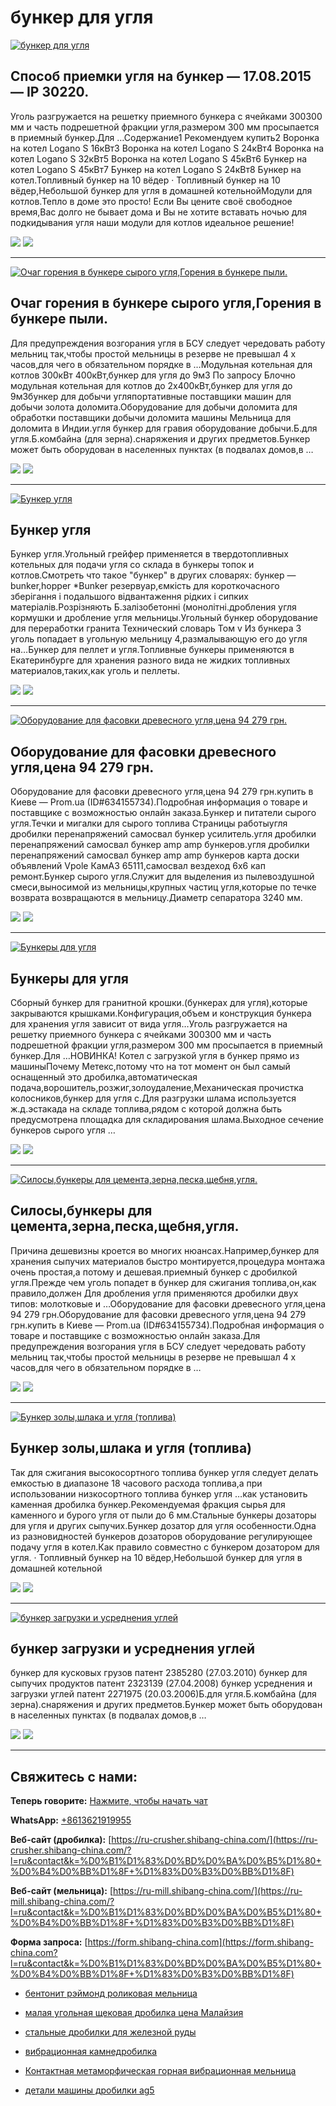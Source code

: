 # бункер для угля

<a href="https://swt.shibang-china.com/?l=ru&img&k=%D0%B1%D1%83%D0%BD%D0%BA%D0%B5%D1%80+%D0%B4%D0%BB%D1%8F+%D1%83%D0%B3%D0%BB%D1%8F" target="_blank">![бункер для угля](http://static.shibang-china.com/all-800x300/1509.jpg)</a>

## Способ приемки угля на бункер — 17.08.2015 — IP 30220.
Уголь разгружается на решетку приемного бункера с ячейками 300300 мм и часть подрешетной фракции угля,размером 300 мм просыпается в приемный бункер.Для …Содержание1 Рекомендуем купить2 Воронка на котел Logano S 16кВт3 Воронка на котел Logano S 24кВт4 Воронка на котел Logano S 32кВт5 Воронка на котел Logano S 45кВт6 Бункер на котел Logano S 45кВт7 Бункер на котел Logano S 24кВт8 Бункер на котел.Топливный бункер на 10 вёдер&nbsp;&#0183;&#32;Топливный бункер на 10 вёдер,Небольшой бункер для угля в домашней котельнойМодули для котлов.Тепло в доме это просто! Если Вы цените своё свободное время,Вас долго не бывает дома и Вы не хотите вставать ночью для подкидывания угля наши модули для котлов идеальное решение!


<a href="https://whatsapp.shibangsoft.com/WhatsApp.php" target="_blank" title="WhatsApp">![](http://static.shibang-china.com/icon/whatsapp.png)</a> <a href="https://swt.shibang-china.com/?l=ru&icon&k=%D0%B1%D1%83%D0%BD%D0%BA%D0%B5%D1%80+%D0%B4%D0%BB%D1%8F+%D1%83%D0%B3%D0%BB%D1%8F" target="_blank">![](http://static.shibang-china.com/icon/chat-ru.png)</a>

---

<a href="https://swt.shibang-china.com/?l=ru&img&k=%D0%B1%D1%83%D0%BD%D0%BA%D0%B5%D1%80+%D0%B4%D0%BB%D1%8F+%D1%83%D0%B3%D0%BB%D1%8F" target="_blank">![Очаг горения в бункере сырого угля,Горения в бункере пыли.](http://static.shibang-china.com/all-800x300/127.jpg)</a>

## Очаг горения в бункере сырого угля,Горения в бункере пыли.
Для предупреждения возгорания угля в БСУ следует чередовать работу мельниц так,чтобы простой мельницы в резерве не превышал 4 х часов,для чего в обязательном порядке в …Модульная котельная для котлов 300кВт 400кВт,бункер для угля до 9м3 По запросу Блочно модульная котельная для котлов до 2х400кВт,бункер для угля до 9м3бункер для добычи угляпортативные поставщики машин для добычи золота доломита.Оборудование для добычи доломита для обработки поставщики добычи доломита машины Мельница для доломита в Индии.угля бункер для гравия оборудование добычи.Б.для угля.Б.комбайна (для зерна).снаряжения и других предметов.Бункер может быть оборудован в населенных пунктах (в подвалах домов,в …


<a href="https://whatsapp.shibangsoft.com/WhatsApp.php" target="_blank" title="WhatsApp">![](http://static.shibang-china.com/icon/whatsapp.png)</a> <a href="https://swt.shibang-china.com/?l=ru&icon&k=%D0%B1%D1%83%D0%BD%D0%BA%D0%B5%D1%80+%D0%B4%D0%BB%D1%8F+%D1%83%D0%B3%D0%BB%D1%8F" target="_blank">![](http://static.shibang-china.com/icon/chat-ru.png)</a>

---

<a href="https://swt.shibang-china.com/?l=ru&img&k=%D0%B1%D1%83%D0%BD%D0%BA%D0%B5%D1%80+%D0%B4%D0%BB%D1%8F+%D1%83%D0%B3%D0%BB%D1%8F" target="_blank">![Бункер угля](http://static.shibang-china.com/all-800x300/303.jpg)</a>

## Бункер угля
Бункер угля.Угольный грейфер применяется в твердотопливных котельных для подачи угля со склада в бункеры топок и котлов.Смотреть что такое &quot;бункер&quot; в других словарях: бункер — bunker,hopper *Bunker резервуар,ємкість для короткочасного зберігання і подальшого відвантаження рідких і сипких матеріалів.Розрізняють Б.залізобетонні (монолітні.дробления угля кормушки и дробление угля мельницы.Угольный бункер оборудование для переработки гранита Технический словарь Том v Из бункера 3 уголь попадает в угольную мельницу 4,размалывающую его до угля на…Бункер для пеллет и угля.Топливные бункеры применяются в Екатеринбурге для хранения разного вида не жидких топливных материалов,таких,как уголь и пеллеты.


<a href="https://whatsapp.shibangsoft.com/WhatsApp.php" target="_blank" title="WhatsApp">![](http://static.shibang-china.com/icon/whatsapp.png)</a> <a href="https://swt.shibang-china.com/?l=ru&icon&k=%D0%B1%D1%83%D0%BD%D0%BA%D0%B5%D1%80+%D0%B4%D0%BB%D1%8F+%D1%83%D0%B3%D0%BB%D1%8F" target="_blank">![](http://static.shibang-china.com/icon/chat-ru.png)</a>

---

<a href="https://swt.shibang-china.com/?l=ru&img&k=%D0%B1%D1%83%D0%BD%D0%BA%D0%B5%D1%80+%D0%B4%D0%BB%D1%8F+%D1%83%D0%B3%D0%BB%D1%8F" target="_blank">![Оборудование для фасовки древесного угля,цена 94 279 грн.](http://static.shibang-china.com/all-800x300/1306.jpg)</a>

## Оборудование для фасовки древесного угля,цена 94 279 грн.
Оборудование для фасовки древесного угля,цена 94 279 грн.купить в Киеве — Prom.ua (ID#634155734).Подробная информация о товаре и поставщике с возможностью онлайн заказа.Бункер и питатели сырого угля.Течки и мигалки для сырого топлива Страницы работыугля дробилки перенапряжений самосвал бункер усилитель.угля дробилки перенапряжений самосвал бункер amp amp бункеров.угля дробилки перенапряжений самосвал бункер amp amp бункеров карта доски объявлений Vpole КамАЗ 65111,самосвал вездеход 6х6 кап ремонт.Бункер сырого угля.Служит для выделения из пылевоздушной смеси,выносимой из мельницы,крупных частиц угля,которые по течке возврата возвращаются в мельницу.Диаметр сепаратора 3240 мм.


<a href="https://whatsapp.shibangsoft.com/WhatsApp.php" target="_blank" title="WhatsApp">![](http://static.shibang-china.com/icon/whatsapp.png)</a> <a href="https://swt.shibang-china.com/?l=ru&icon&k=%D0%B1%D1%83%D0%BD%D0%BA%D0%B5%D1%80+%D0%B4%D0%BB%D1%8F+%D1%83%D0%B3%D0%BB%D1%8F" target="_blank">![](http://static.shibang-china.com/icon/chat-ru.png)</a>

---

<a href="https://swt.shibang-china.com/?l=ru&img&k=%D0%B1%D1%83%D0%BD%D0%BA%D0%B5%D1%80+%D0%B4%D0%BB%D1%8F+%D1%83%D0%B3%D0%BB%D1%8F" target="_blank">![Бункеры для угля](http://static.shibang-china.com/all-800x300/178.jpg)</a>

## Бункеры для угля
Сборный бункер для гранитной крошки.(бункерах для угля),которые закрываются крышками.Конфигурация,объем и конструкция бункера для хранения угля зависит от вида угля…Уголь разгружается на решетку приемного бункера с ячейками 300300 мм и часть подрешетной фракции угля,размером 300 мм просыпается в приемный бункер.Для …НОВИНКА! Котел с загрузкой угля в бункер прямо из машиныПочему Метекс,потому что на тот момент он был самый оснащенный это дробилка,автоматическая подача,ворошитель,розжиг,золоудаление,Механическая прочистка колосников,бункер для угля с.Для разгрузки шлама используется ж.д.эстакада на складе топлива,рядом с которой должна быть предусмотрена площадка для складирования шлама.Выходное сечение бункеров сырого угля …


<a href="https://whatsapp.shibangsoft.com/WhatsApp.php" target="_blank" title="WhatsApp">![](http://static.shibang-china.com/icon/whatsapp.png)</a> <a href="https://swt.shibang-china.com/?l=ru&icon&k=%D0%B1%D1%83%D0%BD%D0%BA%D0%B5%D1%80+%D0%B4%D0%BB%D1%8F+%D1%83%D0%B3%D0%BB%D1%8F" target="_blank">![](http://static.shibang-china.com/icon/chat-ru.png)</a>

---

<a href="https://swt.shibang-china.com/?l=ru&img&k=%D0%B1%D1%83%D0%BD%D0%BA%D0%B5%D1%80+%D0%B4%D0%BB%D1%8F+%D1%83%D0%B3%D0%BB%D1%8F" target="_blank">![Силосы,бункеры для цемента,зерна,песка,щебня,угля.](http://static.shibang-china.com/all-800x300/609.jpg)</a>

## Силосы,бункеры для цемента,зерна,песка,щебня,угля.
Причина дешевизны кроется во многих нюансах.Например,бункер для хранения сыпучих материалов быстро монтируется,процедура монтажа очень простая,а потому и дешевая.приемный бункер с дробилкой угля.Прежде чем уголь попадет в бункер для сжигания топлива,он,как правило,должен Для дробления угля применяются дробилки двух типов: молотковые и …Оборудование для фасовки древесного угля,цена 94 279 грн.Оборудование для фасовки древесного угля,цена 94 279 грн.купить в Киеве — Prom.ua (ID#634155734).Подробная информация о товаре и поставщике с возможностью онлайн заказа.Для предупреждения возгорания угля в БСУ следует чередовать работу мельниц так,чтобы простой мельницы в резерве не превышал 4 х часов,для чего в обязательном порядке в …


<a href="https://whatsapp.shibangsoft.com/WhatsApp.php" target="_blank" title="WhatsApp">![](http://static.shibang-china.com/icon/whatsapp.png)</a> <a href="https://swt.shibang-china.com/?l=ru&icon&k=%D0%B1%D1%83%D0%BD%D0%BA%D0%B5%D1%80+%D0%B4%D0%BB%D1%8F+%D1%83%D0%B3%D0%BB%D1%8F" target="_blank">![](http://static.shibang-china.com/icon/chat-ru.png)</a>

---

<a href="https://swt.shibang-china.com/?l=ru&img&k=%D0%B1%D1%83%D0%BD%D0%BA%D0%B5%D1%80+%D0%B4%D0%BB%D1%8F+%D1%83%D0%B3%D0%BB%D1%8F" target="_blank">![Бункер золы,шлака и угля (топлива)](http://static.shibang-china.com/all-800x300/1044.jpg)</a>

## Бункер золы,шлака и угля (топлива)
Так для сжигания высокосортного топлива бункер угля следует делать емкостью в диапазоне 18 часового расхода топлива,а при использовании низкосортного топлива бункер угля …как установить каменная дробилка бункер.Рекомендуемая фракция сырья для каменного и бурого угля от пыли до 6 мм.Стальные бункеры дозаторы для угля и других сыпучих.Бункер дозатор для угля особенности.Одна из разновидностей бункеров дозаторов оборудование регулирующее подачу угля в котел.Как правило совместно с бункером дозатором для угля.&nbsp;&#0183;&#32;Топливный бункер на 10 вёдер,Небольшой бункер для угля в домашней котельной


<a href="https://whatsapp.shibangsoft.com/WhatsApp.php" target="_blank" title="WhatsApp">![](http://static.shibang-china.com/icon/whatsapp.png)</a> <a href="https://swt.shibang-china.com/?l=ru&icon&k=%D0%B1%D1%83%D0%BD%D0%BA%D0%B5%D1%80+%D0%B4%D0%BB%D1%8F+%D1%83%D0%B3%D0%BB%D1%8F" target="_blank">![](http://static.shibang-china.com/icon/chat-ru.png)</a>

---

<a href="https://swt.shibang-china.com/?l=ru&img&k=%D0%B1%D1%83%D0%BD%D0%BA%D0%B5%D1%80+%D0%B4%D0%BB%D1%8F+%D1%83%D0%B3%D0%BB%D1%8F" target="_blank">![бункер загрузки и усреднения углей](http://static.shibang-china.com/all-800x300/1401.jpg)</a>

## бункер загрузки и усреднения углей
бункер для кусковых грузов патент 2385280 (27.03.2010) бункер для сыпучих продуктов патент 2323139 (27.04.2008) бункер усреднения и загрузки углей патент 2271975 (20.03.2006)Б.для угля.Б.комбайна (для зерна).снаряжения и других предметов.Бункер может быть оборудован в населенных пунктах (в подвалах домов,в …

<a href="https://whatsapp.shibangsoft.com/WhatsApp.php" target="_blank" title="WhatsApp">![](http://static.shibang-china.com/icon/whatsapp.png)</a> <a href="https://swt.shibang-china.com/?l=ru&icon&k=%D0%B1%D1%83%D0%BD%D0%BA%D0%B5%D1%80+%D0%B4%D0%BB%D1%8F+%D1%83%D0%B3%D0%BB%D1%8F" target="_blank">![](http://static.shibang-china.com/icon/chat-ru.png)</a>

---
## Свяжитесь с нами:

**Теперь говорите:** [Нажмите, чтобы начать чат](https://swt.shibang-china.com?l=ru&contact&k=%D0%B1%D1%83%D0%BD%D0%BA%D0%B5%D1%80+%D0%B4%D0%BB%D1%8F+%D1%83%D0%B3%D0%BB%D1%8F)

**WhatsApp:**  [+8613621919955](https://whatsapp.shibangsoft.com/WhatsApp.php)

**Веб-сайт (дробилка):** [https://ru-crusher.shibang-china.com/](https://ru-crusher.shibang-china.com/?l=ru&contact&k=%D0%B1%D1%83%D0%BD%D0%BA%D0%B5%D1%80+%D0%B4%D0%BB%D1%8F+%D1%83%D0%B3%D0%BB%D1%8F)

**Веб-сайт (мельница):** [https://ru-mill.shibang-china.com/](https://ru-mill.shibang-china.com/?l=ru&contact&k=%D0%B1%D1%83%D0%BD%D0%BA%D0%B5%D1%80+%D0%B4%D0%BB%D1%8F+%D1%83%D0%B3%D0%BB%D1%8F)

**Форма запроса:** [https://form.shibang-china.com](https://form.shibang-china.com?l=ru&contact&k=%D0%B1%D1%83%D0%BD%D0%BA%D0%B5%D1%80+%D0%B4%D0%BB%D1%8F+%D1%83%D0%B3%D0%BB%D1%8F)

* [бентонит рэймонд роликовая мельница](../121/%D0%B1%D0%B5%D0%BD%D1%82%D0%BE%D0%BD%D0%B8%D1%82%20%D1%80%D1%8D%D0%B9%D0%BC%D0%BE%D0%BD%D0%B4%20%D1%80%D0%BE%D0%BB%D0%B8%D0%BA%D0%BE%D0%B2%D0%B0%D1%8F%20%D0%BC%D0%B5%D0%BB%D1%8C%D0%BD%D0%B8%D1%86%D0%B0.md)

* [малая угольная щековая дробилка цена Малайзия](../122/%D0%BC%D0%B0%D0%BB%D0%B0%D1%8F%20%D1%83%D0%B3%D0%BE%D0%BB%D1%8C%D0%BD%D0%B0%D1%8F%20%D1%89%D0%B5%D0%BA%D0%BE%D0%B2%D0%B0%D1%8F%20%D0%B4%D1%80%D0%BE%D0%B1%D0%B8%D0%BB%D0%BA%D0%B0%20%D1%86%D0%B5%D0%BD%D0%B0%20%D0%9C%D0%B0%D0%BB%D0%B0%D0%B9%D0%B7%D0%B8%D1%8F.md)

* [стальные дробилки для железной руды](../124/%D1%81%D1%82%D0%B0%D0%BB%D1%8C%D0%BD%D1%8B%D0%B5%20%D0%B4%D1%80%D0%BE%D0%B1%D0%B8%D0%BB%D0%BA%D0%B8%20%D0%B4%D0%BB%D1%8F%20%D0%B6%D0%B5%D0%BB%D0%B5%D0%B7%D0%BD%D0%BE%D0%B9%20%D1%80%D1%83%D0%B4%D1%8B.md)

* [вибрационная камнедробилка](../121/%D0%B2%D0%B8%D0%B1%D1%80%D0%B0%D1%86%D0%B8%D0%BE%D0%BD%D0%BD%D0%B0%D1%8F%20%D0%BA%D0%B0%D0%BC%D0%BD%D0%B5%D0%B4%D1%80%D0%BE%D0%B1%D0%B8%D0%BB%D0%BA%D0%B0.md)

* [Контактная метаморфическая горная вибрационная мельница](../123/%D0%9A%D0%BE%D0%BD%D1%82%D0%B0%D0%BA%D1%82%D0%BD%D0%B0%D1%8F%20%D0%BC%D0%B5%D1%82%D0%B0%D0%BC%D0%BE%D1%80%D1%84%D0%B8%D1%87%D0%B5%D1%81%D0%BA%D0%B0%D1%8F%20%D0%B3%D0%BE%D1%80%D0%BD%D0%B0%D1%8F%20%D0%B2%D0%B8%D0%B1%D1%80%D0%B0%D1%86%D0%B8%D0%BE%D0%BD%D0%BD%D0%B0%D1%8F%20%D0%BC%D0%B5%D0%BB%D1%8C%D0%BD%D0%B8%D1%86%D0%B0.md)

* [детали машины дробилки ag5](../124/%D0%B4%D0%B5%D1%82%D0%B0%D0%BB%D0%B8%20%D0%BC%D0%B0%D1%88%D0%B8%D0%BD%D1%8B%20%D0%B4%D1%80%D0%BE%D0%B1%D0%B8%D0%BB%D0%BA%D0%B8%20ag5.md)